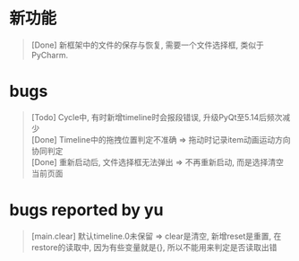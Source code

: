 # 新功能
> [Done] 新框架中的文件的保存与恢复, 需要一个文件选择框, 类似于PyCharm.  

# bugs
> [Todo] Cycle中, 有时新增timeline时会报段错误, 升级PyQt至5.14后频次减少  
> [Done] Timeline中的拖拽位置判定不准确 => 拖动时记录item动画运动方向协同判定  
> [Done] 重新启动后, 文件选择框无法弹出 => 不再重新启动, 而是选择清空当前页面  

# bugs reported by yu
> [main.clear] 默认timeline.0未保留 => clear是清空, 新增reset是重置, 在restore的读取中, 因为有些变量就是{}, 所以不能用来判定是否读取出错  
